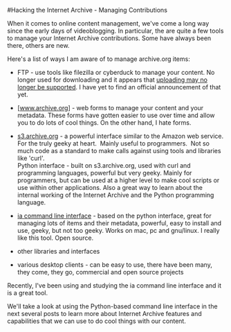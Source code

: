 #Hacking the Internet Archive - Managing Contributions

When it comes to online content management, we've come a long way since the early days of videoblogging. In particular, the are quite a few tools to manage your Internet Archive contributions. Some have always been there, others are new.

Here's a list of ways I am aware of to manage archive.org items:

* FTP - use tools like filezilla or cyberduck to manage your content. No longer used for downloading and it appears that <a href="https://archive.org/post/1041762/publish-items-uploaded-using-ftp-command">uploading may no longer be supported</a>. I have yet to find an official announcement of that yet.

* [www.archive.org] - web forms to manage your content and your metadata. These forms have gotten easier to use over time and allow you to do lots of cool things. On the other hand, I hate forms.

* [s3.archive.org](http://archive.org/help/abouts3.txt) - a powerful interface similar to the Amazon web service. For the truly geeky at heart. &nbsp;Mainly useful to programmers. &nbsp;Not so much code as a standard to make calls against using tools and libraries like 'curl'.<br />Python interface - built on s3.archive.org, used with curl and programming languages, powerful but very geeky. Mainly for programmers, but can be used at a higher level to make cool scripts or use within other applications. Also a great way to learn about the internal working of the Internet Archive and the Python programming language.

* [ia command line interface](https://github.com/jjjake/internetarchive) - based on the python interface, great for managing lots of items and their metadata, powerful, easy to install and use, geeky, but not too geeky. Works on mac, pc and gnu/linux. I really like this tool. Open source.

* other libraries and interfaces

* various desktop clients - can be easy to use, there have been many, they come, they go, commercial and open source projects
 
Recently, I've been using and studying the ia command line interface and it is a great tool. 
 
We'll take a look at using the Python-based command line interface in the next several posts to learn more about Internet Archive features and capabilities that we can use to do cool things with our content.
